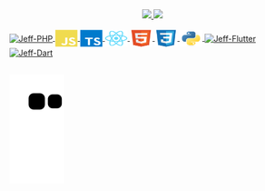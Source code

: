 
<div align="center">
  <a href="https://github.com/jeffersonceo">
  <img height="180em" src="https://github-readme-stats.vercel.app/api?username=jeffersonceo&show_icons=true&theme=merko&include_all_commits=true&count_private=true"/>
  <img height="180em" src="https://github-readme-stats.vercel.app/api/top-langs/?username=jeffersonceo&layout=compact&langs_count=7&theme=merko"/>
</div>
<div style="display: inline_block"><br>
 
   <img align="center" alt="Jeff-PHP" height="30" width="40" src="https://upload.wikimedia.org/wikipedia/commons/thumb/3/31/Webysther_20160423_-_Elephpant.svg/2560px-Webysther_20160423_-_Elephpant.svg.png">


  <img align="center" alt="Jeff-Js" height="30" width="40" src="https://raw.githubusercontent.com/devicons/devicon/master/icons/javascript/javascript-plain.svg">
  <img align="center" alt="Jeff-Ts" height="30" width="40" src="https://raw.githubusercontent.com/devicons/devicon/master/icons/typescript/typescript-plain.svg">
  <img align="center" alt="Jeff-React" height="30" width="40" src="https://raw.githubusercontent.com/devicons/devicon/master/icons/react/react-original.svg">
  <img align="center" alt="Jeff-HTML" height="30" width="40" src="https://raw.githubusercontent.com/devicons/devicon/master/icons/html5/html5-original.svg">
  <img align="center" alt="Jeff-CSS" height="30" width="40" src="https://raw.githubusercontent.com/devicons/devicon/master/icons/css3/css3-original.svg">
  <img align="center" alt="Jeff-Python" height="30" width="40" src="https://raw.githubusercontent.com/devicons/devicon/master/icons/python/python-original.svg">
  <img align="center" alt="Jeff-Flutter" height="30" width="40" src="https://iconape.com/wp-content/files/yb/61798/svg/flutter-logo.svg">
  <img align="center" alt="Jeff-Dart" height="30" width="40" src="https://www.scottbrady91.com/img/logos/dart.svg">
 
</div>
  
  ##
 
<div> 

  ![Snake animation](https://github.com/jeffersonceo/jeffersonceo/blob/output/github-contribution-grid-snake.svg)
 
</div>
